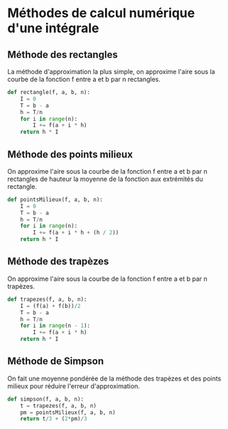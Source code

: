 # Méthodes de calcul numérique d'une intégrale


## Méthode des rectangles

La méthode d'approximation la plus simple, on approxime l'aire sous la courbe de la fonction f entre a et b par n rectangles.

```python
def rectangle(f, a, b, n):
    I = 0
    T = b - a
    h = T/n
    for i in range(n):
        I += f(a + i * h)
    return h * I
```

## Méthode des points milieux

On approxime l'aire sous la courbe de la fonction f entre a et b par n rectangles de hauteur la moyenne de la fonction aux extrémités du rectangle.

```python
def pointsMilieux(f, a, b, n):
    I = 0
    T = b - a
    h = T/n
    for i in range(n):
        I += f(a + i * h + (h / 2))
    return h * I
```

## Méthode des trapèzes

On approxime l'aire sous la courbe de la fonction f entre a et b par n trapèzes.

```python
def trapezes(f, a, b, n):
    I = (f(a) + f(b))/2
    T = b - a
    h = T/n
    for i in range(n - 1):
        I += f(a + i * h)
    return h * I
```

## Méthode de Simpson

On fait une moyenne pondérée de la méthode des trapèzes et des points milieux pour réduire l'erreur d'approximation.

```python
def simpson(f, a, b, n):
    t = trapezes(f, a, b, n)
    pm = pointsMilieux(f, a, b, n)
    return t/3 + (2*pm)/3
```